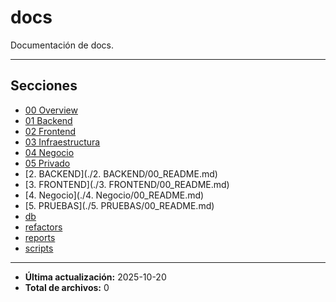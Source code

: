 # docs

Documentación de docs.

---

## Secciones

- [00 Overview](./00_Overview/00_README.md)
- [01 Backend](./01_Backend/00_README.md)
- [02 Frontend](./02_Frontend/00_README.md)
- [03 Infraestructura](./03_Infraestructura/00_README.md)
- [04 Negocio](./04_Negocio/00_README.md)
- [05 Privado](./05_Privado/00_README.md)
- [2. BACKEND](./2. BACKEND/00_README.md)
- [3. FRONTEND](./3. FRONTEND/00_README.md)
- [4. Negocio](./4. Negocio/00_README.md)
- [5. PRUEBAS](./5. PRUEBAS/00_README.md)
- [db](./db/00_README.md)
- [refactors](./refactors/00_README.md)
- [reports](./reports/00_README.md)
- [scripts](./scripts/00_README.md)

---

- **Última actualización:** 2025-10-20  
- **Total de archivos:** 0
